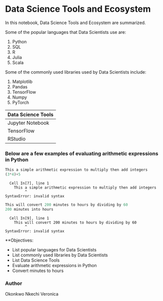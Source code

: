 # Data Science Tools and Ecosystem

In this notebook, Data Science Tools and Ecosystem are summarized. 

Some of the popular languages that Data Scientists use are:
1. Python
2. SQL
3. R
4. Julia
5. Scala

Some of the commonly used libraries used by Data Scientists include:
1. Matplotlib
2. Pandas
3. TensorFlow
4. Numpy
5. PyTorch

| Data Science Tools |
|-------------------|
| Jupyter Notebook |
| TensorFlow |
| RStudio |

### Below are a few examples of evaluating arithmetic expressions in Python


```python
This a simple arithmetic expression to multiply then add integers
(3*4)+5
```


      Cell In[7], line 1
        This a simple arithmetic expression to multiply then add integers
             ^
    SyntaxError: invalid syntax




```python
This will convert 200 minutes to hours by dividing by 60
200 minutes into hours
```


      Cell In[9], line 1
        This will convert 200 minutes to hours by dividing by 60
             ^
    SyntaxError: invalid syntax



**Objectives:
- List popular languages for Data Scientists
- List commonly used libraries by Data Scientists
- List Data Science Tools
- Evaluate arithmetic expressions in Python
- Convert minutes to hours

### Author
Okonkwo Nkechi Veronica
